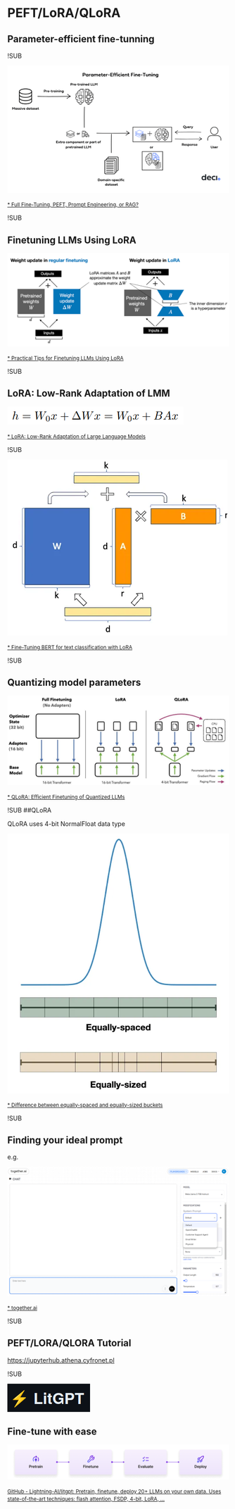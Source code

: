 # PEFT/LoRA/QLoRA

## Parameter-efficient fine-tunning

!SUB

![](images/peft_ft_deci_schemat.png)

<small>[* Full Fine-Tuning, PEFT, Prompt Engineering, or RAG?](https://deci.ai/blog/fine-tuning-peft-prompt-engineering-and-rag-which-one-is-right-for-you/)</small>

!SUB

## Finetuning LLMs Using LoRA

![](images/lora_schemat.jpg)

<small>[* Practical Tips for Finetuning LLMs Using LoRA](https://magazine.sebastianraschka.com/p/practical-tips-for-finetuning-llms)</small>

!SUB

## LoRA: Low-Rank Adaptation of LMM

![](images/lora_decomposition_formula.png)<!-- .element width="40%" -->

<small>[* LoRA: Low-Rank Adaptation of Large Language Models](https://arxiv.org/abs/2106.09685)</small>

!SUB

![](images/lora_decomposition_picture.png)<!-- .element width="40%" -->

<small>[* Fine-Tuning BERT for text classification with LoRA](https://medium.com/@karkar.nizar/fine-tuning-bert-for-text-classification-with-lora-f12af7fa95e4)</small>

!SUB

## Quantizing model parameters

![](images/qlora_schema.jpeg)<!-- .element width="70%" -->

<small>[* QLoRA: Efficient Finetuning of Quantized LLMs](https://arxiv.org/abs/2305.14314)</small>

!SUB
##QLoRA

QLoRA uses 4-bit NormalFloat data type

![](images/qlora.webp)<!-- .element width="40%" -->

<small>[* Difference between equally-spaced and equally-sized buckets](https://towardsdatascience.com/qlora-how-to-fine-tune-an-llm-on-a-single-gpu-4e44d6b5be32)</small>

!SUB

## Finding your ideal prompt

e.g.

![](images/prompt_testing.png)<!-- .element width="70%" -->

<small>[* together.ai](https://api.together.xyz/playground/chat/meta-llama/Llama-3-70b-chat-hf)</small>

!SUB

## PEFT/LORA/QLORA Tutorial

https://jupyterhub.athena.cyfronet.pl

!SUB

![](images/litgpt_logo.png)

## Fine-tune with ease

![](images/litgpt_chain.png)

<small>[GitHub - Lightning-AI/litgpt: Pretrain, finetune, deploy 20+ LLMs on your own data. Uses state-of-the-art techniques: flash attention, FSDP, 4-bit, LoRA, ...](https://github.com/Lightning-AI/litgpt/)</small>
